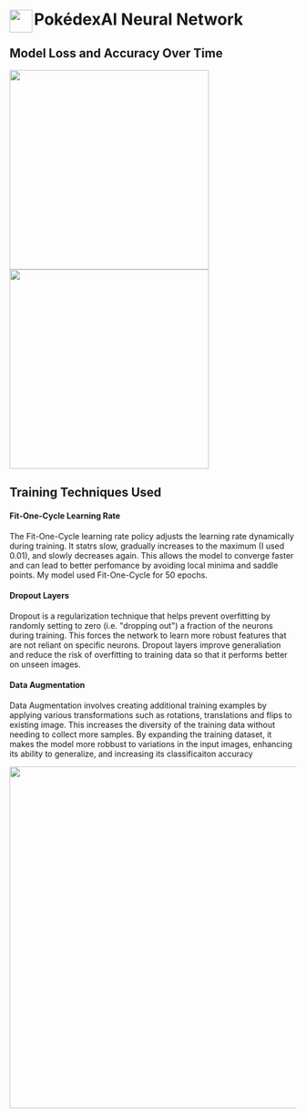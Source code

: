 <span align="left">
  <img src="https://cdn-icons-png.flaticon.com/512/6461/6461928.png" width=40 height=40 align="left">
  <h1 align="left">PokédexAI Neural Network</h1>
</span>

## Model Loss and Accuracy Over Time

<img src="https://github.com/user-attachments/assets/f6437b6d-4bb1-4af3-8c68-091737e30ee1" width=350 height=350>
<img src="https://github.com/user-attachments/assets/71975d5b-4a79-4b50-8093-b08efc76be8d" width=350 height=350>


## Training Techniques Used

<div>
  <p>
    <h4>Fit-One-Cycle Learning Rate</h4> 
    The Fit-One-Cycle learning rate policy adjusts the learning rate dynamically during training. It statrs slow, gradually increases to the maximum (I used 0.01), and slowly decreases again.
    This allows the model to converge faster and can lead to better perfomance by avoiding local minima and saddle points. My model used Fit-One-Cycle for 50 epochs.
  </p>
  <p>
    <h4>Dropout Layers</h4> 
     Dropout is a regularization technique that helps prevent overfitting by randomly setting to zero (i.e. "dropping out") a fraction of the neurons during training. This forces the network to learn more robust
     features that are not reliant on specific neurons. Dropout layers improve generaliation and reduce the risk of overfitting to training data so that it performs better on unseen images.
  </p>
  <p>
    <h4>Data Augmentation</h4>
    Data Augmentation involves creating additional training examples by applying various transformations such as rotations, translations and flips to existing image. This increases the diversity of the training data
    without needing to collect more samples. By expanding the training dataset, it makes the model more robbust to variations in the input images, enhancing its ability to generalize, and increasing its classificaiton accuracy
  </p>
</div>


<img src="https://github.com/user-attachments/assets/6983d675-12b1-4000-b943-ff6dc8b6bc07" width=600/>
